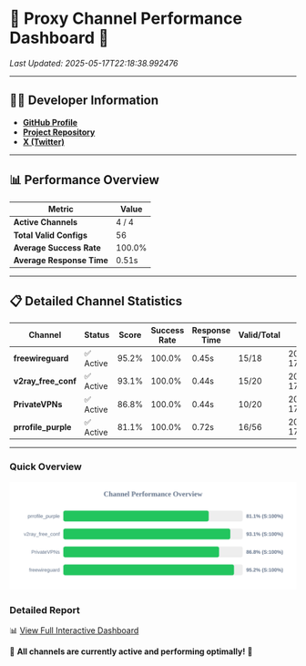 # 🌟 Proxy Channel Performance Dashboard 🌟

_Last Updated: 2025-05-17T22:18:38.992476_

---

## 👩‍💻 Developer Information

- **[GitHub Profile](https://github.com/4n0nymou3)**  
- **[Project Repository](https://github.com/4n0nymou3/multi-proxy-config-fetcher)**  
- **[X (Twitter)](https://x.com/4n0nymou3)**  

---

## 📊 Performance Overview

| Metric                | Value       |
|-----------------------|-------------|
| **Active Channels**   | 4 / 4       |
| **Total Valid Configs** | 56          |
| **Average Success Rate** | 100.0%      |
| **Average Response Time** | 0.51s       |

---

## 📋 Detailed Channel Statistics

| Channel          | Status     | Score  | Success Rate | Response Time | Valid/Total | Last Success               |
|------------------|------------|--------|--------------|---------------|-------------|----------------------------|
| **freewireguard**  | ✅ Active  | 95.2%  | 100.0% | 0.45s         | 15/18       | 2025-05-17T22:18:38.991073 |
| **v2ray_free_conf**  | ✅ Active  | 93.1%  | 100.0% | 0.44s         | 15/20       | 2025-05-17T22:18:38.044586 |
| **PrivateVPNs**  | ✅ Active  | 86.8%  | 100.0% | 0.44s         | 10/20       | 2025-05-17T22:18:38.512920 |
| **prrofile_purple**  | ✅ Active  | 81.1%  | 100.0% | 0.72s         | 16/56       | 2025-05-17T22:18:37.562237 |

---

### Quick Overview
<div align="center">
  <a href="https://raw.githubusercontent.com/nullluser/NullRepo/refs/heads/main/assets/channel_stats_chart.svg">
    <img src="https://raw.githubusercontent.com/nullluser/NullRepo/refs/heads/main/assets/channel_stats_chart.svg" alt="Source Performance Statistics" width="800">
  </a>
</div>

### Detailed Report
📊 [View Full Interactive Dashboard](https://htmlpreview.github.io/?https://github.com/nullluser/NullRepo/blob/main/assets/performance_report.html)

🎉 **All channels are currently active and performing optimally!** 🎉
